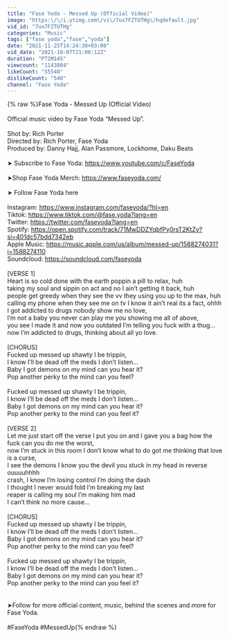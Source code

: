 ```yaml
---
title: "Fase Yoda - Messed Up (Official Video)"
image: "https:\/\/i.ytimg.com\/vi\/7ux7FZTUTHg\/hqdefault.jpg"
vid_id: "7ux7FZTUTHg"
categories: "Music"
tags: ["fase yoda","fase","yoda"]
date: "2021-11-25T14:24:30+03:00"
vid_date: "2021-10-07T21:00:12Z"
duration: "PT2M14S"
viewcount: "1143804"
likeCount: "55540"
dislikeCount: "540"
channel: "Fase Yoda"
---
```

{% raw %}Fase Yoda - Messed Up (Official Video)<br /><br />Official music video by Fase Yoda “Messed Up”. <br /><br />Shot by: Rich Porter<br />Directed by: Rich Porter, Fase Yoda<br />Produced by: Danny Hajj, Alan Passmore, Lockhome, Daku Beats<br /><br />➤ Subscribe to Fase Yoda: <a rel="nofollow" target="blank" href="https://www.youtube.com/c/FaseYoda">https://www.youtube.com/c/FaseYoda</a><br /><br />➤Shop Fase Yoda Merch: <a rel="nofollow" target="blank" href="https://www.faseyoda.com/">https://www.faseyoda.com/</a><br /><br />➤ Follow Fase Yoda here<br /><br />Instagram: <a rel="nofollow" target="blank" href="https://www.instagram.com/faseyoda/?hl=en">https://www.instagram.com/faseyoda/?hl=en</a><br />Tiktok: <a rel="nofollow" target="blank" href="https://www.tiktok.com/@fase.yoda?lang=en">https://www.tiktok.com/@fase.yoda?lang=en</a><br />Twitter: <a rel="nofollow" target="blank" href="https://twitter.com/faseyoda?lang=en">https://twitter.com/faseyoda?lang=en</a><br />Spotify: <a rel="nofollow" target="blank" href="https://open.spotify.com/track/71MwDDZYqbfPy0rsT2KtZy?si=401dc57bdd7342eb">https://open.spotify.com/track/71MwDDZYqbfPy0rsT2KtZy?si=401dc57bdd7342eb</a><br />Apple Music: <a rel="nofollow" target="blank" href="https://music.apple.com/us/album/messed-up/1588274031?i=1588274110">https://music.apple.com/us/album/messed-up/1588274031?i=1588274110</a><br />Soundcloud: <a rel="nofollow" target="blank" href="https://soundcloud.com/faseyoda">https://soundcloud.com/faseyoda</a><br /><br />[VERSE 1]<br />Heart is so cold done with the earth poppin a pill to relax, huh<br />taking my soul and sippin on act and no I ain’t getting it back, huh<br />people get greedy when they see the vv they using you up to the max, huh<br />calling my phone when they see me on tv I know it ain’t real its a fact, ohhh<br />I got addicted to drugs nobody show me no love, <br />I’m not a baby you never can play me you showing me all of above, <br />you see I made it and now you outdated I’m telling you fuck with a thug…now I’m addicted to drugs, thinking about all yo love. <br /><br />[CHORUS]<br />Fucked up messed up shawty I be trippin, <br />I know I’ll be dead off the meds I don’t listen…<br />Baby I got demons on my mind can you hear it?<br />Pop another perky to the mind can you feel?<br /><br />Fucked up messed up shawty I be trippin, <br />I know I’ll be dead off the meds I don’t listen…<br />Baby I got demons on my mind can you hear it?<br />Pop another perky to the mind can you feel it?<br /><br />[VERSE 2] <br />Let me just start off the verse I put you on and I gave you a bag how the fuck can you do me the worst,<br />now I’m stuck in this room I don’t know what to do got me thinking that love is a curse, <br />I see the demons I know you the devil you stuck in my head in reverse ouuuuhhhh<br />crash, I know I’m losing control I’m doing the dash<br />I thought I never would fold I’m breaking my last<br />reaper is calling my soul I’m making him mad<br />I can’t think no more cause…<br /><br />[CHORUS]<br />Fucked up messed up shawty I be trippin, <br />I know I’ll be dead off the meds I don’t listen…<br />Baby I got demons on my mind can you hear it?<br />Pop another perky to the mind can you feel?<br /><br />Fucked up messed up shawty I be trippin, <br />I know I’ll be dead off the meds I don’t listen…<br />Baby I got demons on my mind can you hear it?<br />Pop another perky to the mind can you feel it?<br /><br /><br />➤Follow for more official content, music, behind the scenes and more for Fase Yoda.<br /><br />#FaseYoda #MessedUp{% endraw %}
